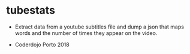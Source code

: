 # tubestats
* Extract data from a youtube subtitles file and dump a json that maps words and the number of times they appear on the video.


- Coderdojo Porto 2018
